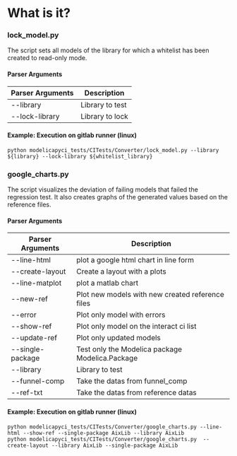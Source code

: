 # What is it?
### lock_model.py
The script sets all models of the library for which a whitelist has been created to read-only mode. 
#### Parser Arguments
| Parser Arguments  | Description | 
|-------------------|------------| 
|--library| Library to test           | 
|--lock-library|    Library to lock        | 

#### Example: Execution on gitlab runner (linux)
    python modelicapyci_tests/CITests/Converter/lock_model.py --library ${library} --lock-library ${whitelist_library}
### google_charts.py
The script visualizes the deviation of failing models that failed the regression test. It also creates graphs of the generated values based on the reference files.
#### Parser Arguments
| Parser Arguments | Description                           | 
|-----------------|---------------------------------------| 
|--line-html| plot a google html chart in line form |  | 
|--create-layout| Create a layout with a plots                                      | 
|--line-matplot|          plot a matlab chart                             |  
|--new-ref|        Plot new models with new created reference files                               |   
|--error|      Plot only model with errors                                 |   
|--show-ref| Plot only model on the interact ci list | 
|--update-ref| Plot only updated models |  
|--single-package| Test only the Modelica package Modelica.Package |  
|--library| Library to test|  
|--funnel-comp| Take the datas from funnel_comp |  
|--ref-txt| Take the datas from reference datas |  

#### Example: Execution on gitlab runner (linux)
    python modelicapyci_tests/CITests/Converter/google_charts.py --line-html --show-ref --single-package AixLib --library AixLib
    python modelicapyci_tests/CITests/Converter/google_charts.py  --create-layout --library AixLib --single-package AixLib